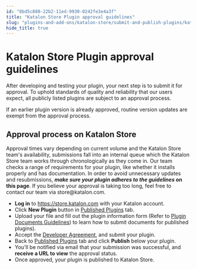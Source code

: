 ```yaml
---
id: "8bd5c880-22b2-11ed-9930-0242fe3e4a3f"
title: "Katalon Store Plugin approval guidelines"
slug: "plugins-and-add-ons/katalon-store/submit-and-publish-plugins/katalon-store-plugin-approval-guidelines"
hide_title: true
---
```


# <a id="id" class="anchor_top_offset"/><a id="ariaid-title1" class="anchor_top_offset"/><span xmlns="http://www.w3.org/1999/xhtml" className="ph">Katalon Store</span>  Plugin approval guidelines

<p xmlns="http://www.w3.org/1999/xhtml" className="p">After developing and testing your plugin, your next step is to   submit it for approval. To uphold standards of quality and   reliability that our users expect, all publicly listed plugins are   subject to an approval process.</p> 
<p xmlns="http://www.w3.org/1999/xhtml" className="p">If an earlier plugin version is already approved, routine   version updates are exempt from the approval process.</p> 

## <a id="id_1" class="anchor_top_offset"/>Approval process on <span xmlns="http://www.w3.org/1999/xhtml" className="ph">Katalon Store</span> 

<p xmlns="http://www.w3.org/1999/xhtml" className="p">Approval times vary depending on current volume and the <span className="ph">Katalon Store</span> team's availability, submissions fall into an internal queue   which the <span className="ph">Katalon Store</span> team works through chronologically as they come in.   Our team checks a range of requirements for your plugin, like   whether it installs properly and has documentation. In order to   avoid unnecessary updates and resubmissions, <strong className="ph b"><em className="ph i">make sure       your plugin adheres to the guidelines</em> on this page</strong>.   If you believe your approval is taking too long, feel free to   contact our team via store@katalon.com.</p> 
<ul xmlns="http://www.w3.org/1999/xhtml" className="ul"><li className="li"><strong className="ph b">Log in</strong> to <a className="xref j-external-link" href="https://store.katalon.com" target="_blank">https://store.katalon.com</a> with     your Katalon account.</li><li className="li">Click <strong className="ph b">New Plugin</strong> button in <a className="xref j-external-link" href="https://store.katalon.com/manage/publisher" target="_blank">Published       Plugins</a> tab.</li><li className="li">Upload your file and fill out the plugin information form     (Refer to <a className="xref" href="/plugins-and-add-ons/katalon-store/submit-and-publish-plugins/katalon-store-on-plugin-document-guidelines#id_3">Plugin       Documents Guidelines</a>) to learn how to submit documents for     published plugins).</li><li className="li">Accept the <a className="xref j-external-link" href="https://www.katalon.com/terms/#developer-agreement" target="_blank">Developer       Agreement</a>, and submit your plugin.</li><li className="li">Back to <a className="xref j-external-link" href="https://store.katalon.com/manage/publisher" target="_blank">Published       Plugins</a> tab and click <strong className="ph b">Publish</strong> below your     plugin.</li><li className="li">You'll be notified via email that your submission was     successful, and <strong className="ph b">receive a URL to view</strong> the approval     status.</li><li className="li">Once approved, your plugin is published to <span className="ph">Katalon Store</span>.</li></ul> 
